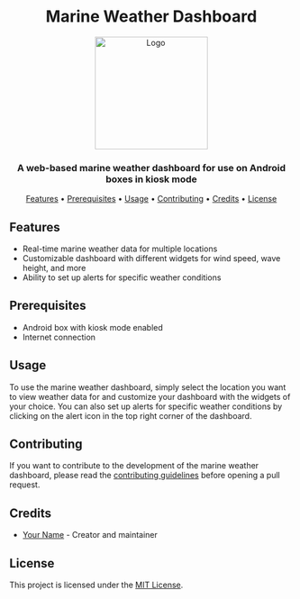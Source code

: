 <h1 align="center">Marine Weather Dashboard</h1>

<p align="center">
  <a href="https://your-project-url.com">
    <img src="./img/Marina_Logo.png" alt="Logo" width="200" height="auto">
  </a>
</p>

<h3 align="center">A web-based marine weather dashboard for use on Android boxes in kiosk mode</h3>

<p align="center">
  <a href="#features">Features</a> •
  <a href="#prerequisites">Prerequisites</a> •
  <a href="#usage">Usage</a> •
  <a href="#contributing">Contributing</a> •
  <a href="#credits">Credits</a> •
  <a href="#license">License</a>
</p>

## Features

- Real-time marine weather data for multiple locations
- Customizable dashboard with different widgets for wind speed, wave height, and more
- Ability to set up alerts for specific weather conditions

## Prerequisites

- Android box with kiosk mode enabled
- Internet connection

## Usage

To use the marine weather dashboard, simply select the location you want to view weather data for and customize your dashboard with the widgets of your choice. You can also set up alerts for specific weather conditions by clicking on the alert icon in the top right corner of the dashboard.

## Contributing

If you want to contribute to the development of the marine weather dashboard, please read the [contributing guidelines](CONTRIBUTING.md) before opening a pull request.

## Credits

- [Your Name](https://github.com/your-username) - Creator and maintainer

## License

This project is licensed under the [MIT License](LICENSE).
